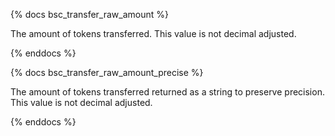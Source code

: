 {% docs bsc_transfer_raw_amount %}

The amount of tokens transferred. This value is not decimal adjusted. 

{% enddocs %}

{% docs bsc_transfer_raw_amount_precise %}

The amount of tokens transferred returned as a string to preserve precision. This value is not decimal adjusted.

{% enddocs %}